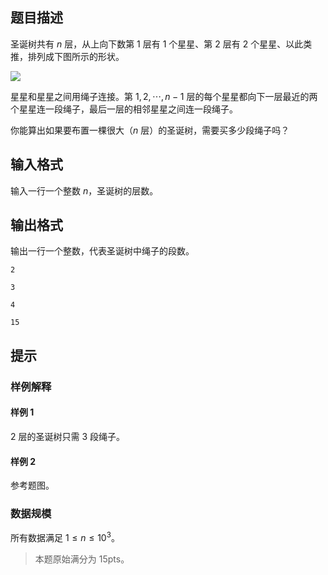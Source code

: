 ## 题目描述
圣诞树共有 $n$ 层，从上向下数第 $1$ 层有 $1$ 个星星、第 $2$ 层有 $2$ 个星星、以此类推，排列成下图所示的形状。

![](https://cdn.luogu.com.cn/upload/image_hosting/gnp9d7er.png)

星星和星星之间用绳子连接。第 $1,2,\cdots, n - 1$ 层的每个星星都向下一层最近的两个星星连一段绳子，最后一层的相邻星星之间连一段绳子。

你能算出如果要布置一棵很大（$n$ 层）的圣诞树，需要买多少段绳子吗？

## 输入格式
输入一行一个整数 $n$，圣诞树的层数。

## 输出格式
输出一行一个整数，代表圣诞树中绳子的段数。

```input1
2
```

```output1
3
```

```input2
4
```

```output2
15
```

## 提示
### 样例解释
#### 样例 $1$
$2$ 层的圣诞树只需 $3$ 段绳⼦。
#### 样例 $2$
参考题图。
### 数据规模
所有数据满足 $1 ≤ n ≤ 10^3$。
> 本题原始满分为 $15\text{pts}$。

